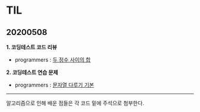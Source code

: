 # TIL
## 20200508

**1. 코딩테스트 코드 리뷰**
 - programmers : [두 정수 사이의 합](https://github.com/jina95/TIL/blob/master/Algorithm/%EB%91%90%20%EC%A0%95%EC%88%98%20%EC%82%AC%EC%9D%B4%EC%9D%98%20%ED%95%A9.html "두 정수 사이의 합 link")
 
 
**2. 코딩테스트 연습 문제**
 - programmers : [문자열 다루기 기본](https://github.com/jina95/TIL/blob/master/Algorithm/%EB%AC%B8%EC%9E%90%EC%97%B4%20%EB%8B%A4%EB%A3%A8%EA%B8%B0%20%EA%B8%B0%EB%B3%B8.html "문자열 다루기 기본 link")
 
 <hr/>
 알고리즘으로 인해 배운 점들은 각 코드 밑에 주석으로 첨부한다.


